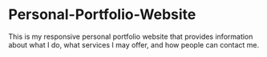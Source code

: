 # Personal-Portfolio-Website
This is my responsive personal portfolio website that provides information about what I do, what services I may offer, and how people can contact me. 
